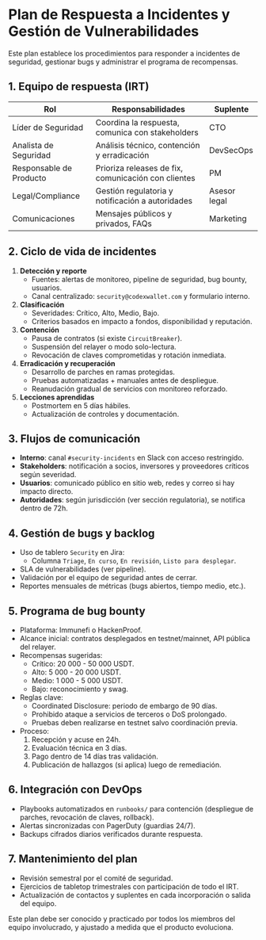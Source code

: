 # Plan de Respuesta a Incidentes y Gestión de Vulnerabilidades

Este plan establece los procedimientos para responder a incidentes de seguridad, gestionar bugs y administrar el programa de recompensas.

## 1. Equipo de respuesta (IRT)

| Rol | Responsabilidades | Suplente |
| --- | --- | --- |
| Líder de Seguridad | Coordina la respuesta, comunica con stakeholders | CTO |
| Analista de Seguridad | Análisis técnico, contención y erradicación | DevSecOps |
| Responsable de Producto | Prioriza releases de fix, comunicación con clientes | PM |
| Legal/Compliance | Gestión regulatoria y notificación a autoridades | Asesor legal |
| Comunicaciones | Mensajes públicos y privados, FAQs | Marketing |

## 2. Ciclo de vida de incidentes

1. **Detección y reporte**
   - Fuentes: alertas de monitoreo, pipeline de seguridad, bug bounty, usuarios.
   - Canal centralizado: `security@codexwallet.com` y formulario interno.
2. **Clasificación**
   - Severidades: Crítico, Alto, Medio, Bajo.
   - Criterios basados en impacto a fondos, disponibilidad y reputación.
3. **Contención**
   - Pausa de contratos (si existe `CircuitBreaker`).
   - Suspensión del relayer o modo solo-lectura.
   - Revocación de claves comprometidas y rotación inmediata.
4. **Erradicación y recuperación**
   - Desarrollo de parches en ramas protegidas.
   - Pruebas automatizadas + manuales antes de despliegue.
   - Reanudación gradual de servicios con monitoreo reforzado.
5. **Lecciones aprendidas**
   - Postmortem en 5 días hábiles.
   - Actualización de controles y documentación.

## 3. Flujos de comunicación

- **Interno**: canal `#security-incidents` en Slack con acceso restringido.
- **Stakeholders**: notificación a socios, inversores y proveedores críticos según severidad.
- **Usuarios**: comunicado público en sitio web, redes y correo si hay impacto directo.
- **Autoridades**: según jurisdicción (ver sección regulatoria), se notifica dentro de 72h.

## 4. Gestión de bugs y backlog

- Uso de tablero `Security` en Jira:
  - Columna `Triage`, `En curso`, `En revisión`, `Listo para desplegar`.
- SLA de vulnerabilidades (ver pipeline).
- Validación por el equipo de seguridad antes de cerrar.
- Reportes mensuales de métricas (bugs abiertos, tiempo medio, etc.).

## 5. Programa de bug bounty

- Plataforma: Immunefi o HackenProof.
- Alcance inicial: contratos desplegados en testnet/mainnet, API pública del relayer.
- Recompensas sugeridas:
  - Crítico: 20 000 - 50 000 USDT.
  - Alto: 5 000 - 20 000 USDT.
  - Medio: 1 000 - 5 000 USDT.
  - Bajo: reconocimiento y swag.
- Reglas clave:
  - Coordinated Disclosure: periodo de embargo de 90 días.
  - Prohibido ataque a servicios de terceros o DoS prolongado.
  - Pruebas deben realizarse en testnet salvo coordinación previa.
- Proceso:
  1. Recepción y acuse en 24h.
  2. Evaluación técnica en 3 días.
  3. Pago dentro de 14 días tras validación.
  4. Publicación de hallazgos (si aplica) luego de remediación.

## 6. Integración con DevOps

- Playbooks automatizados en `runbooks/` para contención (despliegue de parches, revocación de claves, rollback).
- Alertas sincronizadas con PagerDuty (guardias 24/7).
- Backups cifrados diarios verificados durante respuesta.

## 7. Mantenimiento del plan

- Revisión semestral por el comité de seguridad.
- Ejercicios de tabletop trimestrales con participación de todo el IRT.
- Actualización de contactos y suplentes en cada incorporación o salida del equipo.

Este plan debe ser conocido y practicado por todos los miembros del equipo involucrado, y ajustado a medida que el producto evoluciona.
